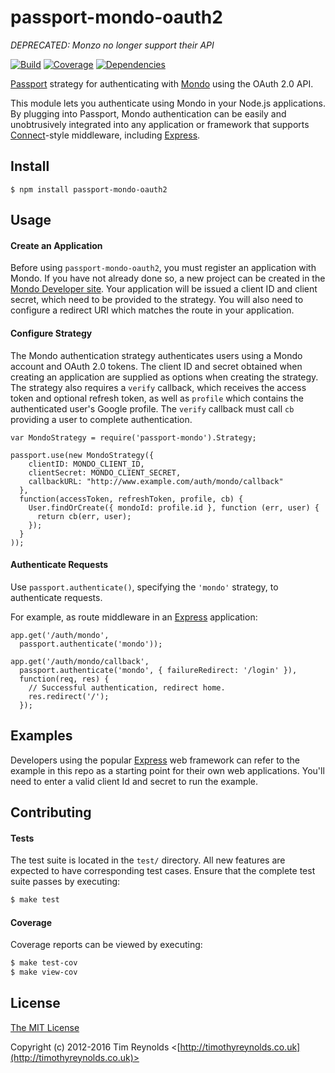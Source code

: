 # passport-mondo-oauth2

*DEPRECATED: Monzo no longer support their API*

[![Build](https://img.shields.io/travis/timReynolds/passport-mondo-oauth2.svg)](https://travis-ci.org/timReynolds/passport-mondo-oauth2)
[![Coverage](https://img.shields.io/coveralls/timReynolds/passport-mondo-oauth2.svg)](https://coveralls.io/r/timReynolds/passport-mondo-oauth2)
[![Dependencies](https://img.shields.io/david/timReynolds/passport-mondo-oauth2.svg)](https://david-dm.org/timReynolds/passport-mondo-oauth2)


[Passport](http://passportjs.org/) strategy for authenticating with [Mondo](http://www.getmondo.co.uk/)
using the OAuth 2.0 API.

This module lets you authenticate using Mondo in your Node.js applications.
By plugging into Passport, Mondo authentication can be easily and
unobtrusively integrated into any application or framework that supports
[Connect](http://www.senchalabs.org/connect/)-style middleware, including
[Express](http://expressjs.com/).

## Install

    $ npm install passport-mondo-oauth2

## Usage

#### Create an Application

Before using `passport-mondo-oauth2`, you must register an application with
Mondo.  If you have not already done so, a new project can be created in the
[Mondo Developer site](https://developers.getmondo.co.uk/).
Your application will be issued a client ID and client secret, which need to be
provided to the strategy.  You will also need to configure a redirect URI which
matches the route in your application.

#### Configure Strategy

The Mondo authentication strategy authenticates users using a Mondo account
and OAuth 2.0 tokens.  The client ID and secret obtained when creating an
application are supplied as options when creating the strategy.  The strategy
also requires a `verify` callback, which receives the access token and optional
refresh token, as well as `profile` which contains the authenticated user's
Google profile.  The `verify` callback must call `cb` providing a user to
complete authentication.

    var MondoStrategy = require('passport-mondo').Strategy;

    passport.use(new MondoStrategy({
        clientID: MONDO_CLIENT_ID,
        clientSecret: MONDO_CLIENT_SECRET,
        callbackURL: "http://www.example.com/auth/mondo/callback"
      },
      function(accessToken, refreshToken, profile, cb) {
        User.findOrCreate({ mondoId: profile.id }, function (err, user) {
          return cb(err, user);
        });
      }
    ));

#### Authenticate Requests

Use `passport.authenticate()`, specifying the `'mondo'` strategy, to
authenticate requests.

For example, as route middleware in an [Express](http://expressjs.com/)
application:

    app.get('/auth/mondo',
      passport.authenticate('mondo'));

    app.get('/auth/mondo/callback',
      passport.authenticate('mondo', { failureRedirect: '/login' }),
      function(req, res) {
        // Successful authentication, redirect home.
        res.redirect('/');
      });

## Examples

Developers using the popular [Express](http://expressjs.com/) web framework can
refer to the example in this repo as a starting point for their own web applications.
You'll need to enter a valid client Id and secret to run the example.

## Contributing

#### Tests

The test suite is located in the `test/` directory.  All new features are
expected to have corresponding test cases.  Ensure that the complete test suite
passes by executing:

```bash
$ make test
```

#### Coverage

Coverage reports can be viewed by executing:

```bash
$ make test-cov
$ make view-cov
```

## License

[The MIT License](http://opensource.org/licenses/MIT)

Copyright (c) 2012-2016 Tim Reynolds <[http://timothyreynolds.co.uk](http://timothyreynolds.co.uk)>
